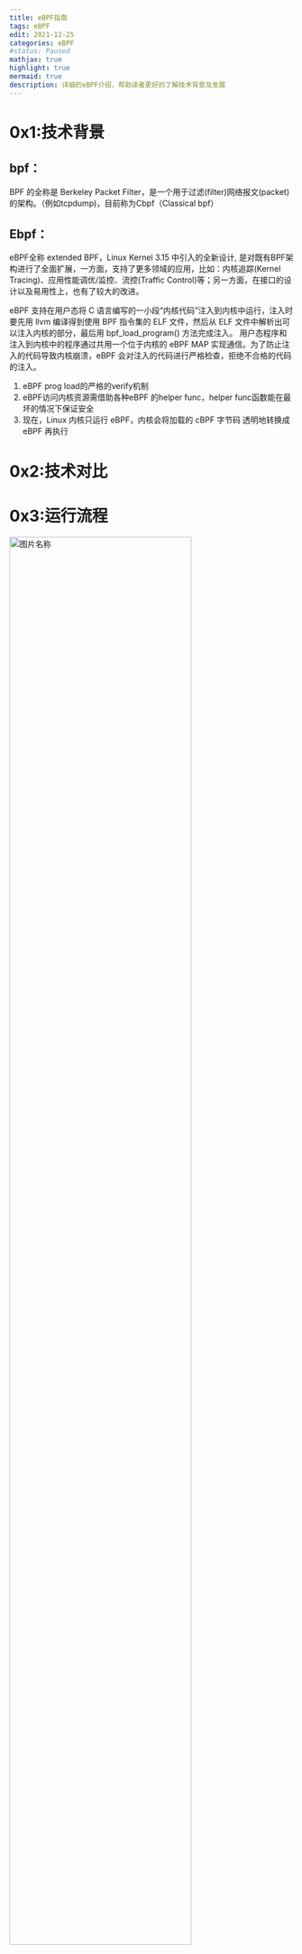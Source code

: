 ```yaml
---
title: eBPF指南
tags: eBPF
edit: 2021-12-25
categories: eBPF
#status: Paused
mathjax: true
highlight: true
mermaid: true
description: 详细的eBPF介绍，帮助读者更好的了解技术背景及发展
---
```

# 0x1:技术背景

## bpf：

BPF 的全称是 Berkeley Packet Filter，是一个用于过滤(filter)网络报文(packet)的架构。（例如tcpdump)，目前称为Cbpf（Classical bpf）

## Ebpf：

eBPF全称 extended BPF，Linux Kernel 3.15 中引入的全新设计, 是对既有BPF架构进行了全面扩展，一方面，支持了更多领域的应用，比如：内核追踪(Kernel Tracing)、应用性能调优/监控、流控(Traffic Control)等；另一方面，在接口的设计以及易用性上，也有了较大的改进。

eBPF 支持在用户态将 C 语言编写的一小段“内核代码”注入到内核中运行，注入时要先用 llvm 编译得到使用 BPF 指令集的 ELF 文件，然后从 ELF 文件中解析出可以注入内核的部分，最后用 bpf_load_program() 方法完成注入。 用户态程序和注入到内核中的程序通过共用一个位于内核的 eBPF MAP 实现通信。为了防止注入的代码导致内核崩溃，eBPF 会对注入的代码进行严格检查，拒绝不合格的代码的注入。 
1. eBPF prog load的严格的verify机制
2. eBPF访问内核资源需借助各种eBPF 的helper func，helper func函数能在最坏的情况下保证安全
3. 现在，Linux 内核只运行 eBPF，内核会将加载的 cBPF 字节码 透明地转换成 eBPF 再执行

# 0x2:技术对比

# 0x3:运行流程
<img src="https://raw.githubusercontent.com/SenberHu/SenberHu.github.io/master/_posts/2021-12-25-eBPF%E7%AE%80%E4%BB%8B/assets/2.png" width="80%" alt="图片名称" />
<img src="https://raw.githubusercontent.com/SenberHu/SenberHu.github.io/master/_posts/2021-12-25-eBPF%E7%AE%80%E4%BB%8B/assets/3.jpg" width="80%" alt="图片名称" />
<img src="https://raw.githubusercontent.com/SenberHu/SenberHu.github.io/master/_posts/2021-12-25-eBPF%E7%AE%80%E4%BB%8B/assets/4.jpeg" width="80%" alt="图片名称" />
<img src="https://raw.githubusercontent.com/SenberHu/SenberHu.github.io/master/_posts/2021-12-25-eBPF%E7%AE%80%E4%BB%8B/assets/5.jpeg" width="80%" alt="图片名称" />
```
用 C 编写 BPF 程序
用 LLVM 将 C 程序编译成对象文件（ELF）
用户空间 BPF ELF 加载器（例如 libbpf）解析对象文件
加载器通过 bpf() 系统调用将解析后的对象文件注入内核
内核验证 BPF 指令，然后对其执行即时编译（JIT），返回程序的一个新文件描述符
利用文件描述符 attach 到内核子系统（例如网络子系统）
某些子系统还支持将 BPF 程序 offload 到硬件（例如网卡）。
```
# 0x4:库选型
<img src="https://raw.githubusercontent.com/SenberHu/SenberHu.github.io/master/_posts/2021-12-25-eBPF指南/assets/2.png" width="80%" alt="图片名称" />

# 0x5:BTF & CO-RE

当eBPF被用来做信息收集功能时，就得和内核中各种结构体打交道，众所周知，linux内核改动一向比较随(keng)意(die)，不会像windows那样还考虑兼容性，所以我们得自己解决不同内核版本直接字段不一致问题。

常规内核代码写法是通过宏定义来判断内核版本，在编译的时候走不同的代码分支，解决差异性，方法虽然不难，但是适配却非常费劲，当需要支持的内核版本多时，光是适配就得耗费大量精力。
```
static __always_inline u32 get_task_ns_pid(struct task_struct *task)
{
#if LINUX_VERSION_CODE < KERNEL_VERSION(4, 19, 0)
    // kernel 4.14-4.18:
    return task->    [PIDTYPE_PID].pid->numbers[task->nsproxy->pid_ns_for_children->level].nr;
#else
    // kernel 4.19 onwards:
    return task->thread_pid->numbers[task->nsproxy->pid_ns_for_children->level].nr;
#endif
}
```
这也就是BTF出现之前的很长一段时间里， bcc + clang + llvm 被人们诟病的地方，程序在运行的时候，才进行编译，目标机器还得安装clang llvm kernel-header头文件，同时编译也会消耗大量cpu资源，这在某些高负载机器上是不能被接受的。

因此BTF & CO-RE横空出现，BTF可以理解为一种debug符号描述方式，此前传统方式debug信息会非常巨大，linux内核一般会关闭debug符号，btf的出现解决了这一问题，大幅度减少debug信息的大小，使得生产场景内核携带debug信息成为可能。

CO-RE正是基于这一技术开发的，原理类似于pe/elf结构中的重定位表，核心思想就是采用非硬编码形式对成员在结构中的偏移位置进行描述，解决不同版本间结构体差异性。

可喜的是通过运用这项技术，确实可以帮助开发者节省大量精力在版本适配上，但是这项技术目前还是在开发中，还有许多处理不了的场景，比如结构体成员被迁入子结构体中，这时候还是需要手动解决问题，BTF的开发者也写了一篇文章，讲解不同场景的处理方案 [bpf-core-reference-guide](https://nakryiko.com/posts/bpf-core-reference-guide/)

tips：目前cilium提供的eBPF库对CO-RE的支持也不全面，等待社区持续更新。

# 0x6:开发流程
考虑到自身业务技术栈，因此选用cilium提供的go库作为前端库，同时默认开启btf，增强程序可移植性。
## 开发环境：
```
Mac + Vscode(安装remote develop插件) 强烈推荐
ubuntu 20.10 server（5.8之后开启BTF的内核都可以）
```
## OS： 
建议安装最新5.16内核版本且开启BTF，不喜欢折腾就直接安装ubuntu20.10 server版本，默认开启了BTF
## 应用层：
无特殊要求，引入 github.com/cilium/ebpf 库即可。
## 内核层：
安装libbpf库
安装clang llvm
检查是否开启btf         
cat /boot/config-`uname -r` | grep BTF 其中CONFIG_DEBUF_INFO_BTF开启即可，未开启则需要重新编译内核，开启BTF。
![在这里插入图片描述](https://img-blog.csdnimg.cn/79e779d88b39452c93c283b369681223.png?x-oss-process=image/watermark,type_d3F5LXplbmhlaQ,shadow_50,text_Q1NETiBAU2VuYmVySHU=,size_20,color_FFFFFF,t_70,g_se,x_16)
生成vmlinux.h文件（CO-RE）核心。
bpftool btf dump file /sys/kernel/btf/vmlinux format c > vmlinux.h
编写eBPF c代码

```
#include "vmlinux.h" //linux内核头文件大集合
#include <bpf/bpf_helpers.h>
#include <bpf/bpf_endian.h>
#include <bpf/bpf_core_read.h>
#include <bpf/bpf_tracing.h>
//包含这些头文件，就可以用CORE编程了
（这里没啥好说的，就和写内核代码一样，只是注意能用的函数比较少，同时如果遇到编译问题，请参考笔者踩坑记录【eBPF开发记录】）
```

使用bpf_printk进行代码调试即可
cat /sys/kernel/debug/tracing/trace_pipe 输出在这里

创建一个Makefile，核心就是用clang对上一个步骤的c文件进行编译即可。

```
方法一：手动编写，自主可控，实现
TARGETS := kern/sec_socket_connect
TARGETS += kern/tcp_set_state
TARGETS += kern/dns_lookup
TARGETS += kern/udp_lookup

# Generate file name-scheme based on TARGETS
KERN_SOURCES = ${TARGETS:=_kern.c}
KERN_OBJECTS = ${KERN_SOURCES:.c=.o}

LLC ?= llc
CLANG ?= clang
EXTRA_CFLAGS ?= -O2 -emit-llvm -g

linuxhdrs ?= /lib/modules/`uname -r`/build

LINUXINCLUDE =  \
				-I$(linuxhdrs)/arch/x86/include \
				-I$(linuxhdrs)/arch/x86/include/generated \
				-I$(linuxhdrs)/include \
				-I$(linuxhdrs)/arch/x86/include/uapi \
				-I$(linuxhdrs)/arch/x86/include/generated/uapi \
				-I$(linuxhdrs)/include/uapi \
				-I$(linuxhdrs)/include/generated/uapi \
				-I/usr/include \
				-I/home/cfc4n/download/linux-5.11.0/tools/lib


all: $(KERN_OBJECTS) build
	@echo $(shell date)

.PHONY: clean

clean:
	rm -rf kern/*.o
	rm -rf user/bytecode/*.o
	rm -rf network-monitoring

$(KERN_OBJECTS): %.o: %.c
	$(CLANG) $(EXTRA_CFLAGS) \
		$(LINUXINCLUDE) \
		-include kern/chim_helpers.h \
		-Wno-deprecated-declarations \
		-Wno-gnu-variable-sized-type-not-at-end \
		-Wno-pragma-once-outside-header \
		-Wno-address-of-packed-member \
		-Wno-unknown-warning-option \
		-fno-unwind-tables \
		-fno-asynchronous-unwind-tables \
		-Wno-unused-value -Wno-pointer-sign -fno-stack-protector \
		-c $< -o -|$(LLC) -march=bpf -filetype=obj -o $(subst kern/,user/bytecode/,$@)

build:
	go build .
```

方法二：采用cilium提供的bpf2go库
1. 在main.go中加入 //go:generate go run github.com/cilium/ebpf/cmd/bpf2go -cc clang ProcInfo src/procinfo.bpf.c -- -nostdinc -I/usr/include 这里面的ProcInfo是上一步c文件的名字，自己手动修改即可
2. 编写如下makefile


```
all:
	go generate
	go build

clean:
	-rm  *_bpfe*.o
	-rm  *_bpfe*.go
	-rm eBPF-*
```


# 0x7:新特性&内核要求
![在这里插入图片描述](https://img-blog.csdnimg.cn/74b17b8ae10f449d97a347fe7ab39edc.png?x-oss-process=image/watermark,type_d3F5LXplbmhlaQ,shadow_50,text_Q1NETiBAU2VuYmVySHU=,size_20,color_FFFFFF,t_70,g_se,x_16)

以下信息来自笔者查看Linux Kernel Release文档总结得出 [Kernel Release Note](https://kernelnewbies.org/LinuxVersions)
4.7 支持tracepoint

4.16 且 LLVM 6.0 不再使用宏always_inline 修饰函数，支持bpf程序调用非bpf程序

4.18 支持btf jit支持32位cpu

5.1 Add __sk_buff->sk, struct bpf_tcp_sock, BPF_FUNC_sk_fullsock and BPF_FUNC_tcp_sock   ｜ 增强btf能力 | 指令数量从4096提高到100w条

5.2 支持全局变量

5.3 支持有限for循环

5.5 Add probe_read_user, probe_read_kernel and probe_read_user_str, probe_read_kernel_str ｜ 支持 BPF_CORE_READ

5.7 加入bpf-lsm框架 （selinux appamor）

5.8 加入CAP_BPF and CAP_PERFMON  ｜ 引入Ring buffer

5.10 支持尾调用(long jump)和普通函数调用(func call)混用

总结：内核组能支持的越新越好，如果能支持Ring buffer那就能解决数据乱序问题,且传输性能优于Perf Buffer。

# 0x8:eBPF限制
1. 一个BPF程序的代码数量不能超过BPF_MAXINSNS (4K)，它的总运行步数不能超过32K (4.9内核中这个值改成了96k)；
2. BPF代码只支持有限循环，这也是为了保证出错时不会出现死循环来hang死内核。一个BPF程序总的可能的分支数也被限制到1K；(支持有限循环)
3. 为了限制它的作用域，BPF代码不能访问全局变量，只能访问局部变量。一个BPF程序只有512字节的堆栈。在开始时会传入一个ctx指针，BPF程序的数据访问就被限制在ctx变量和堆栈局部变量中；
4. 如果BPF需要访问全局变量，它只能访问BPF map对象。BPF map对象是同时能被用户态、BPF程序、内核态共同访问的，BPF对map的访问通过helper function来实现；
5. 旧版本BPF代码中不支持BPF对BPF函数的调用，所以所有的BPF函数必须声明成always_inline。在Linux内核4.16和LLVM 6.0以后，才支持BPF to BPF Calls；
6. BPF虽然不能函数调用，但是它可以使用Tail Call机制从一个BPF程序直接跳转到另一个BPF程序。它需要通过BPF_MAP_TYPE_PROG_ARRAY类型的map来知道另一个BPF程序的指针。这种跳转的次数也是有限制的，32次(8k栈空间)
7. 内核还可以通过一些额外的手段来加固BPF的安全性(Hardening)。主要包括：把BPF代码映像和JIT代码映像的page都锁成只读，JIT编译时把常量致盲(constant blinding)，以及对bpf()系统调用的权限限制；
# 0x9:Perf Buffer & Ring Buffer
## Perf Buffer
![在这里插入图片描述](https://img-blog.csdnimg.cn/29ae179a45744171b618f62180e36506.png?x-oss-process=image/watermark,type_d3F5LXplbmhlaQ,shadow_50,text_Q1NETiBAU2VuYmVySHU=,size_20,color_FFFFFF,t_70,g_se,x_16)
## Ring Buffer
![在这里插入图片描述](https://img-blog.csdnimg.cn/a09b14af9b364d639d578991c99a4906.png?x-oss-process=image/watermark,type_d3F5LXplbmhlaQ,shadow_50,text_Q1NETiBAU2VuYmVySHU=,size_20,color_FFFFFF,t_70,g_se,x_16)
总结：

共同点：
1. Perf/Ring Buffer相对于其他种类map(被动轮询)来说，提供专用api，通知应用层事件就绪，减少cpu消耗，提高性能。
2. 采用共享内存，节省复制数据开销。
3. Perf/Ring Buffer支持传入可变长结构。
差异: 
1. Perf Buffer每个CPU核心一个缓存区，不保证数据顺序(fork exec exit)，会对我们应用层消费数据造成影响。Ring Buffer多CPU共用一个缓存区且内部实现了自旋锁，保证数据顺序。
2. Perf Buffer有着两次数据拷贝动作，当空间不足时，效率低下。 Ring Buffer采用先申请内存，再操作形式，提高效率。
3. perfbuf 的 buffer size 是在用户态定义的，而 ringbuf 的 size 是在 bpf 程序中预定义的。
4. max_entries 的语义， perfbuf 是 buffer 数量(社区推荐设置为cpu个数)，ringbuf 中是单个 buffer 的 size。
5. Ring Buffer性能强于Perf Buffer。参考patch 【ringbuf perfbuf 性能对比】
Perf/Ring Buffer用法请参考另一篇km【Perf/Ring buffer用法 & 性能对比】
# 0x10:eBPF配置
## 1.加固
/proc/sys/net/core/bpf_jit_harden 设置为 1 会为非特权用户（ unprivileged users）的 JIT 编译做一些额外的加固工作。比如常量致盲，损失部分性能。
## 2.限制系统调用
/proc/sys/kernel/unprivileged_bpf_disabled 设置为1会禁止非特权用户使用 bpf(2) 系统调用，将它设为 1，就没有办法再改为 0 了，除非重启内核。一旦设置为 1 之后，只有初始命名空间中有 CAP_SYS_ADMIN 特权的进程才可以调用 bpf(2) 系统调用 。 Cilium 启动后也会将这个配置项设为 1
## 3.eBPF需要开启的编译参数(不包含BTF相关)
```
    CONFIG_CGROUP_BPF=y
    CONFIG_BPF=y
    CONFIG_BPF_SYSCALL=y
    CONFIG_NET_SCH_INGRESS=m
    CONFIG_NET_CLS_BPF=m
    CONFIG_NET_CLS_ACT=y
    CONFIG_BPF_JIT=y
    CONFIG_LWTUNNEL_BPF=y
    CONFIG_HAVE_EBPF_JIT=y
    CONFIG_BPF_EVENTS=y
    CONFIG_TEST_BPF=m
```
